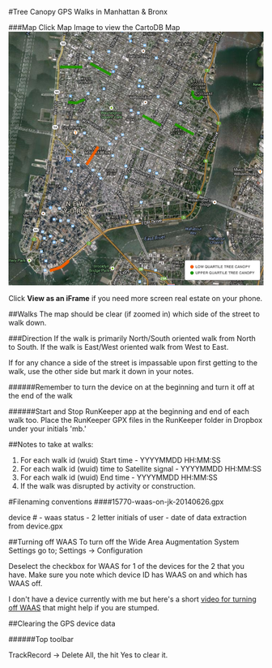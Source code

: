 #Tree Canopy GPS Walks in Manhattan & Bronx

###Map
Click Map Image to view the CartoDB Map
[![CartoDB Map](images/tree_walks.png)](http://cdb.io/1qAqJ6l)

Click <strong>View as an iFrame</strong> if you need more screen real estate on your phone. 

##Walks
The map should be clear (if zoomed in) which side of the street to walk down. 

###Direction 
If the walk is primarily North/South oriented walk from North to South. If the walk is East/West oriented walk from West to East. 

If for any chance a side of the street is impassable upon first getting to the walk, use the other side but mark it down in your notes. 

######Remember to turn the device on at the beginning and turn it off at the end of the walk

######Start and Stop RunKeeper app at the beginning and end of each walk too. 
Place the RunKeeper GPX files in the RunKeeper folder in Dropbox under your initials 'mb.' 

##Notes to take at walks:
1. For each walk id (wuid) Start time - YYYYMMDD HH:MM:SS
2. For each walk id (wuid) time to Satellite signal - YYYYMMDD HH:MM:SS
3. For each walk id (wuid) End time - YYYYMMDD HH:MM:SS
4. If the walk was disrupted by activity or construction.


#Filenaming conventions
####15770-waas-on-jk-20140626.gpx

device # - waas status - 2 letter initials of user - date of data extraction from device.gpx


##Turning off WAAS
To turn off the Wide Area Augmentation System Settings go to;
Settings -> Configuration 

Deselect the checkbox for WAAS for 1 of the devices for the 2 that you have.  Make sure you note which device ID has WAAS on and which has WAAS off. 

I don't have a device currently with me but here's a short [video for turning off WAAS](http://youtu.be/UgUVzm4E5UY) that might help if you are stumped.

##Clearing the GPS device data

######Top toolbar

TrackRecord -> Delete All, the hit Yes to clear it.